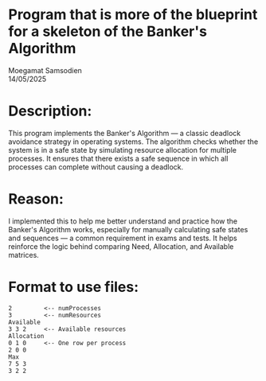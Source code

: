 # Program that is more of the blueprint for a skeleton of the Banker's Algorithm  
Moegamat Samsodien  
14/05/2025

# Description:
This program implements the Banker's Algorithm — a classic deadlock avoidance strategy in operating systems. 
The algorithm checks whether the system is in a safe state by simulating resource allocation for multiple processes. 
It ensures that there exists a safe sequence in which all processes can complete without causing a deadlock.

# Reason:
I implemented this to help me better understand and practice how the Banker's Algorithm works,
especially for manually calculating safe states and sequences — a common requirement in exams and tests.
It helps reinforce the logic behind comparing Need, Allocation, and Available matrices.

# Format to use files:
```
2         <-- numProcesses
3         <-- numResources
Available
3 3 2     <-- Available resources
Allocation
0 1 0     <-- One row per process
2 0 0
Max
7 5 3
3 2 2
```

